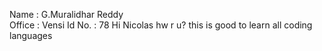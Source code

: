 Name : G.Muralidhar Reddy	
Office : Vensi
Id No. : 78
Hi Nicolas hw r u?
this is good to learn all coding languages

